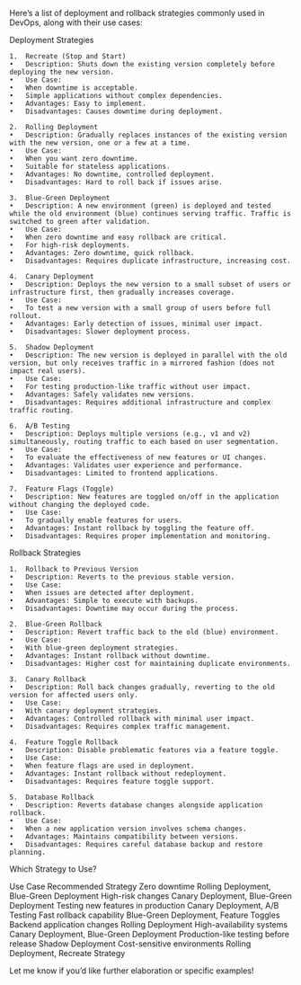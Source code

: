 Here’s a list of deployment and rollback strategies commonly used in DevOps, along with their use cases:

Deployment Strategies

	1.	Recreate (Stop and Start)
	•	Description: Shuts down the existing version completely before deploying the new version.
	•	Use Case:
	•	When downtime is acceptable.
	•	Simple applications without complex dependencies.
	•	Advantages: Easy to implement.
	•	Disadvantages: Causes downtime during deployment.

	2.	Rolling Deployment
	•	Description: Gradually replaces instances of the existing version with the new version, one or a few at a time.
	•	Use Case:
	•	When you want zero downtime.
	•	Suitable for stateless applications.
	•	Advantages: No downtime, controlled deployment.
	•	Disadvantages: Hard to roll back if issues arise.

	3.	Blue-Green Deployment
	•	Description: A new environment (green) is deployed and tested while the old environment (blue) continues serving traffic. Traffic is switched to green after validation.
	•	Use Case:
	•	When zero downtime and easy rollback are critical.
	•	For high-risk deployments.
	•	Advantages: Zero downtime, quick rollback.
	•	Disadvantages: Requires duplicate infrastructure, increasing cost.

	4.	Canary Deployment
	•	Description: Deploys the new version to a small subset of users or infrastructure first, then gradually increases coverage.
	•	Use Case:
	•	To test a new version with a small group of users before full rollout.
	•	Advantages: Early detection of issues, minimal user impact.
	•	Disadvantages: Slower deployment process.

	5.	Shadow Deployment
	•	Description: The new version is deployed in parallel with the old version, but only receives traffic in a mirrored fashion (does not impact real users).
	•	Use Case:
	•	For testing production-like traffic without user impact.
	•	Advantages: Safely validates new versions.
	•	Disadvantages: Requires additional infrastructure and complex traffic routing.

	6.	A/B Testing
	•	Description: Deploys multiple versions (e.g., v1 and v2) simultaneously, routing traffic to each based on user segmentation.
	•	Use Case:
	•	To evaluate the effectiveness of new features or UI changes.
	•	Advantages: Validates user experience and performance.
	•	Disadvantages: Limited to frontend applications.

	7.	Feature Flags (Toggle)
	•	Description: New features are toggled on/off in the application without changing the deployed code.
	•	Use Case:
	•	To gradually enable features for users.
	•	Advantages: Instant rollback by toggling the feature off.
	•	Disadvantages: Requires proper implementation and monitoring.

Rollback Strategies

	1.	Rollback to Previous Version
	•	Description: Reverts to the previous stable version.
	•	Use Case:
	•	When issues are detected after deployment.
	•	Advantages: Simple to execute with backups.
	•	Disadvantages: Downtime may occur during the process.

	2.	Blue-Green Rollback
	•	Description: Revert traffic back to the old (blue) environment.
	•	Use Case:
	•	With blue-green deployment strategies.
	•	Advantages: Instant rollback without downtime.
	•	Disadvantages: Higher cost for maintaining duplicate environments.

	3.	Canary Rollback
	•	Description: Roll back changes gradually, reverting to the old version for affected users only.
	•	Use Case:
	•	With canary deployment strategies.
	•	Advantages: Controlled rollback with minimal user impact.
	•	Disadvantages: Requires complex traffic management.

	4.	Feature Toggle Rollback
	•	Description: Disable problematic features via a feature toggle.
	•	Use Case:
	•	When feature flags are used in deployment.
	•	Advantages: Instant rollback without redeployment.
	•	Disadvantages: Requires feature toggle support.

	5.	Database Rollback
	•	Description: Reverts database changes alongside application rollback.
	•	Use Case:
	•	When a new application version involves schema changes.
	•	Advantages: Maintains compatibility between versions.
	•	Disadvantages: Requires careful database backup and restore planning.

Which Strategy to Use?

Use Case	Recommended Strategy
Zero downtime	Rolling Deployment, Blue-Green Deployment
High-risk changes	Canary Deployment, Blue-Green Deployment
Testing new features in production	Canary Deployment, A/B Testing
Fast rollback capability	Blue-Green Deployment, Feature Toggles
Backend application changes	Rolling Deployment
High-availability systems	Canary Deployment, Blue-Green Deployment
Production-like testing before release	Shadow Deployment
Cost-sensitive environments	Rolling Deployment, Recreate Strategy

Let me know if you’d like further elaboration or specific examples!
